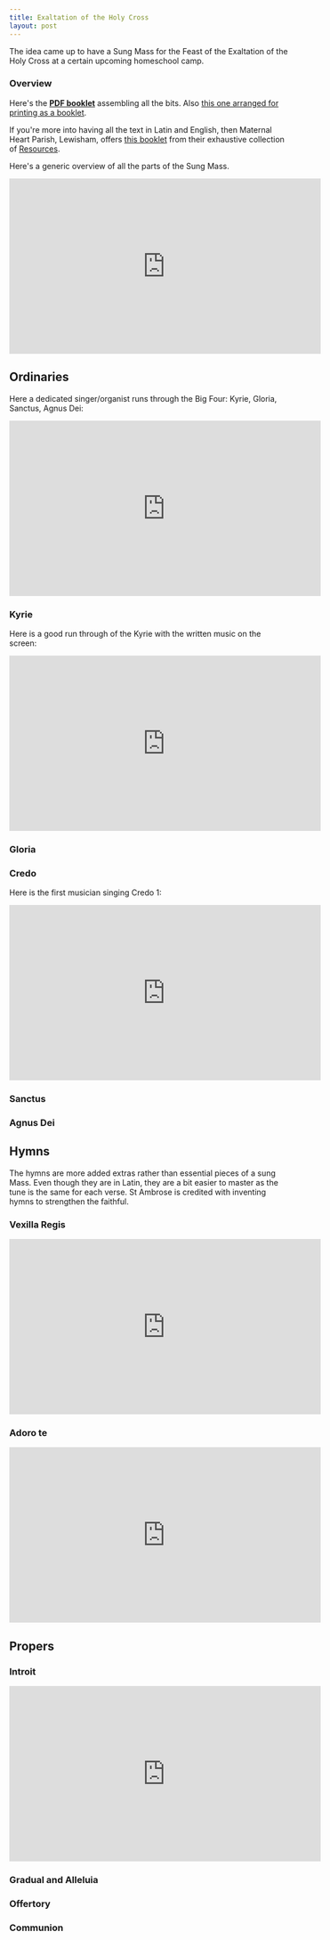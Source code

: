 ```yaml
---
title: Exaltation of the Holy Cross
layout: post
---
```


The idea came up to have a Sung Mass for the Feast of the Exaltation of the Holy Cross at a certain upcoming homeschool camp.

### Overview

Here's the [**PDF booklet**](https://gitlab.com/veromary/exaltationholycross/blob/master/exaltation.pdf) assembling all the bits. Also [this one arranged for printing as a booklet](https://gitlab.com/veromary/exaltationholycross/blob/master/exaltation-book.pdf).

If you're more into having all the text in Latin and English, then Maternal Heart Parish, Lewisham, offers [this booklet](http://maternalheart.org/propers/Propers%20of%20the%20Saints/Sep%2014%20-%20Exaltation%20of%20the%20Holy%20Cross/Exaltation%20of%20the%20Holy%20Cross.pdf) from their exhaustive collection of [Resources](http://maternalheart.org/resources/).


Here's a generic overview of all the parts of the Sung Mass.

<iframe width="560" height="315" src="https://www.youtube.com/embed/tvubsDkJoXk?rel=0" frameborder="0" allow="autoplay; encrypted-media" allowfullscreen></iframe>

## Ordinaries

Here a dedicated singer/organist runs through the Big Four: Kyrie, Gloria, Sanctus, Agnus Dei:

<iframe width="560" height="315" src="https://www.youtube.com/embed/QpOvkrrfUD8?rel=0" frameborder="0" allow="autoplay; encrypted-media" allowfullscreen></iframe>

### Kyrie

Here is a good run through of the Kyrie with the written music on the screen:

<iframe width="560" height="315" src="https://www.youtube.com/embed/hEQYIT7eVYY?rel=0" frameborder="0" allow="autoplay; encrypted-media" allowfullscreen></iframe>

### Gloria

### Credo

Here is the first musician singing Credo 1:

<iframe width="560" height="315" src="https://www.youtube.com/embed/qTalWowQKZA?rel=0" frameborder="0" allow="autoplay; encrypted-media" allowfullscreen></iframe>

### Sanctus

### Agnus Dei


## Hymns

The hymns are more added extras rather than essential pieces of a sung Mass. Even though they are in Latin, they are a bit easier to master as the tune is the same for each verse. St Ambrose is credited with inventing hymns to strengthen the faithful.

### Vexilla Regis

<iframe width="560" height="315" src="https://www.youtube.com/embed/Mm0ce0amh6s?rel=0" frameborder="0" allow="autoplay; encrypted-media" allowfullscreen></iframe>

### Adoro te

<iframe width="560" height="315" src="https://www.youtube.com/embed/-xs67InkZ3A?rel=0" frameborder="0" allow="autoplay; encrypted-media" allowfullscreen></iframe>

## Propers

### Introit

<iframe width="560" height="315" src="https://www.youtube.com/embed/p7M5RB0sKkU?rel=0" frameborder="0" allow="autoplay; encrypted-media" allowfullscreen></iframe>

### Gradual and Alleluia

### Offertory

### Communion



